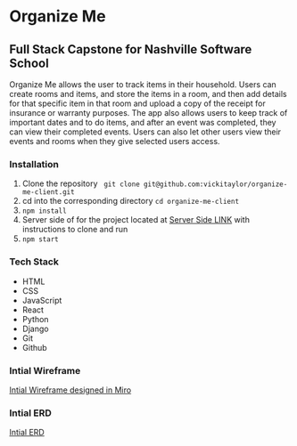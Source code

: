 # Organize Me
## Full Stack Capstone for Nashville Software School

Organize Me allows the user to track items in their household.  Users can create rooms and items, and store the items in a room, and then add details for that specific item in that room and upload a copy of the receipt for insurance or warranty purposes. The app also allows users to keep track of important dates and to do items, and after an event was completed, they can view their completed events.  Users can also let other users view their events and rooms when they give selected users access.  

### Installation

1) Clone the repository ` git clone git@github.com:vickitaylor/organize-me-client.git`
2) cd into the corresponding directory `cd organize-me-client`
3) `npm install` 
4) Server side of for the project located at [Server Side LINK](https://github.com/vickitaylor/organize-me-server) with instructions to clone and run
5) `npm start`

### Tech Stack
* HTML
* CSS
* JavaScript
* React
* Python
* Django
* Git
* Github

### Intial Wireframe
[Intial Wireframe designed in Miro](https://miro.com/welcomeonboard/akV1cFBncUlNT1hRRnhZU2tGQ215WXNvWXlKblRpZ0FEbnJCREU5d1E5QnBtUjBQSXpiRTN3N2hjcFZIZk56Z3wzNDU4NzY0NTIzNTY5ODA2MzIzfDI=?share_link_id=71848341220)

### Intial ERD
[Intial ERD](https://drawsql.app/teams/nss-44/diagrams/organize-me)
